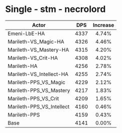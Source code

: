 # Single - stm - necrolord
| Actor | DPS | Increase |
|---|:---:|:---:|
|Emeni-LbE-HA|4337|4.74%|
|Marileth-VS_Magic-HA|4326|4.46%|
|Marileth-VS_Mastery-HA|4315|4.20%|
|Marileth-VS_Crit-HA|4308|4.02%|
|Marileth-HA|4256|2.78%|
|Marileth-VS_Intellect-HA|4255|2.74%|
|Marileth-PPS_VS_Magic|4229|2.12%|
|Marileth-PPS_VS_Mastery|4217|1.83%|
|Marileth-PPS_VS_Crit|4209|1.65%|
|Marileth-PPS_VS_Intellect|4160|0.46%|
|Marileth-PPS|4159|0.43%|
|Base|4141|0.00%|
